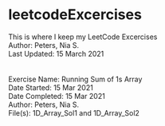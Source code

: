 # leetcodeExcercises <br />
This is where I keep my LeetCode Excercises <br />
Author:  Peters, Nia S. <br />
Last Updated:  15 March 2021<br />
<br />
<br />
Exercise Name:  Running Sum of 1s Array <br />
Date Started:  15 Mar 2021 <br />
Date Completed:  15 Mar 2021 <br />
Author:  Peters, Nia S. <br />
File(s):  1D_Array_Sol1 and 1D_Array_Sol2
